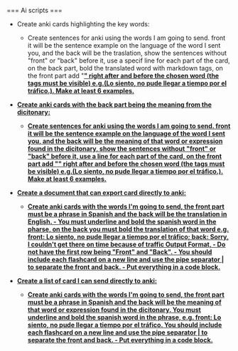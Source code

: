 === Ai scripts ===

- Create anki cards highlighting the key words:
    - Create sentences for anki using the words I am going to send. front it will be the sentence example on the language of the word I sent you, and the back will be the traslation, show the sentences without "front" or "back" before it, use a specif line for each part of the card, on the back part, bold the translated word with markdown tags, on the front part add "<b><u>" right after and before the chosen word (the tags must be visible) e.g.(<u><b>Lo siento</b></u>, no pude llegar a tiempo por el tráfico.). Make at least 6 examples.

- Create anki cards with the back part being the meaning from the dicitonary:
    - Create sentences for anki using the words I am going to send. front it will be the sentence example on the language of the word I sent you, and the back will be the meaning of that word or expression found in the dicitonary, show the sentences without "front" or "back" before it, use a line for each part of the card, on the front part add "<b><u>" right after and before the chosen word (the tags must be visible) e.g.(<u><b>Lo siento</b></u>, no pude llegar a tiempo por el tráfico.). Make at least 6 examples.

- Create a document that can export card directly to anki:
    - Create anki cards with the words I'm going to send, the front part must be a phrase in Spanish and the back will be the translation in English. - You must underline and bold the spanish word in the pharse, on the back you must bold the translation of that word e.g. front: <u><b>Lo siento</b></u>, no pude llegar a tiempo por el tráfico; back: <b>Sorry</b>, I couldn't get there on time because of traffic Output Format, - Do not have the first row being "Front" and "Back". - You should include each flashcard on a new line and use the pipe separator | to separate the front and back. - Put everything in a code block.

- Create a list of card I can send directly to anki:
    - Create anki cards with the words I'm going to send, the front part must be a phrase in Spanish and the back will be the meaning of that word or expression found in the dicitonary. You must underline and bold the spanish word in the phrase, e.g. front: <u><b>Lo siento</b></u>, no pude llegar a tiempo por el tráfico. You should include each flashcard on a new line and use the pipe separator | to separate the front and back. - Put everything in a code block.

